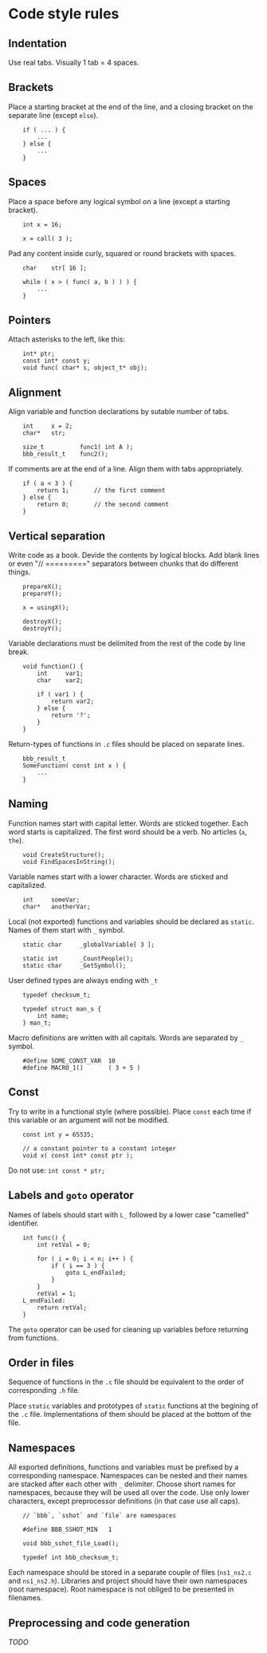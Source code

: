 Code style rules
================


Indentation
-----------

Use real tabs. Visually 1 tab = 4 spaces.


Brackets
--------

Place a starting bracket at the end of the line,
and a closing bracket on the separate line (except `else`).

		if ( ... ) {
			...
		} else {
			...
		}


Spaces
------

Place a space before any logical symbol on a line (except a starting bracket).

		int x = 16;

		x = call( 3 );

Pad any content inside curly, squared or round brackets with spaces.

		char	str[ 16 ];

		while ( x > ( func( a, b ) ) ) {
			...
		}


Pointers
--------

Attach asterisks to the left, like this:

		int* ptr;
		const int* const y;
		void func( char* s, object_t* obj);


Alignment
---------

Align variable and function declarations by sutable number of tabs.

		int		x = 2;
		char*	str;

		size_t	        func1( int A );
        bbb_result_t    func2();

If comments are at the end of a line. Align them with tabs appropriately.

		if ( a < 3 ) {
			return 1;		// the first comment
		} else {
			return 0;		// the second comment
		}


Vertical separation
-------------------

Write code as a book. Devide the contents by logical blocks.
Add blank lines or even "// =========" separators between chunks that do different things.

		prepareX();
		prepareY();

		x = usingX();

		destroyX();
		destroyY();

Variable declarations must be delimited from the rest of the code by line break.

		void function() {
			int     var1;
			char    var2;

			if ( var1 ) {
				return var2;
			} else {
				return '?';
			}
		}

Return-types of functions in `.c` files should be placed on separate lines.

        bbb_result_t
        SomeFunction( const int x ) {
            ...
        }


Naming
------

Function names start with capital letter.
Words are sticked together. Each word starts is capitalized.
The first word should be a verb.
No articles (`a`, `the`).

		void CreateStructure();
		void FindSpacesInString();

Variable names start with a lower character.
Words are sticked and capitalized.

		int		someVar;
		char*	anotherVar;

Local (not exported) functions and variables should be declared as `static`.
Names of them start with `_` symbol.

		static char		_globalVariable[ 3 ];

		static int		_CountPeople();
		static char		_GetSymbol();

User defined types are always ending with `_t`

		typedef	checksum_t;

		typedef struct man_s {
			int name;
		} man_t;

Macro definitions are written with all capitals.
Words are separated by `_` symbol.

		#define SOME_CONST_VAR	10
		#define MACRO_1()		( 3 + 5 )


Const
-----

Try to write in a functional style (where possible).
Place `const` each time if this variable or an argument will not be modified.

		const int y = 65535;

		// a constant pointer to a constant integer
		void x( const int* const ptr );

Do not use: `int const * ptr;`


Labels and `goto` operator
--------------------------

Names of labels should start with `L_` followed by a lower case "camelled" identifier.

		int func() {
			int	retVal = 0;
			
			for ( i = 0; i < n; i++ ) {
				if ( i == 3 ) {
					goto L_endFailed;
				}
			}
			retVal = 1;
		L_endFailed:
			return retVal;
		}

The `goto` operator can be used for cleaning up variables before returning from functions.


Order in files
--------------

Sequence of functions in the `.c` file should be equivalent to the order of corresponding `.h` file.

Place `static` variables and prototypes of `static` functions at the begining of the `.c` file.
Implementations of them should be placed at the bottom of the file.


Namespaces
----------

All exported definitions, functions and variables must be prefixed by a corresponding namespace.
Namespaces can be nested and their names are stacked after each other with `_` delimiter.
Choose short names for namespaces, because they will be used all over the code.
Use only lower characters, except preprocessor definitions (in that case use all caps).

		// `bbb`, `sshot` and `file` are namespaces

		#define BBB_SSHOT_MIN	1

		void bbb_sshot_file_Load();

		typedef int	bbb_checksum_t;

Each namespace should be stored in a separate couple of files (`ns1_ns2.c` and `ns1_ns2.h`).
Libraries and project should have their own namespaces (root namespace).
Root namespace is not obliged to be presented in filenames.


Preprocessing and code generation
---------------------------------

_TODO_


